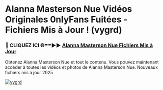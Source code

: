 # Alanna Masterson Nue Vidéos Originales 0nlyFans Fuitées - Fichiers Mis à Jour ! (vygrd)

<h3>🔴 CLIQUEZ ICI 🌐==►► <a href="https://tinyurl.com/2pmr4ezf" rel="nofollow">Alanna Masterson Nue Fichiers Mis à Jour</a></h3>

Obtenez Alanna Masterson Nue et tout le contenu. Vous pouvez maintenant accéder à toutes les vidéos et photos de Alanna Masterson Nue. Nouveaux fichiers mis à jour 2025

[![vygrd](https://i.imgur.com/6SNvagu.gif)](https://tinyurl.com/2pmr4ezf)
